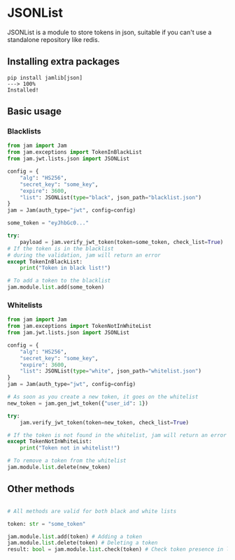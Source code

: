 # JSONList

JSONList is a module to store tokens in json, suitable if you can't use a standalone repository like redis.

## Installing extra packages
<!-- termynal -->
```
pip install jamlib[json]
---> 100%
Installed!
```

## Basic usage

### Blacklists
```python
from jam import Jam
from jam.exceptions import TokenInBlackList
from jam.jwt.lists.json import JSONList

config = {
    "alg": "HS256",
    "secret_key": "some_key",
    "expire": 3600,
    "list": JSONList(type="black", json_path="blacklist.json")
}
jam = Jam(auth_type="jwt", config=config)

some_token = "eyJhbGc0..."

try:
    payload = jam.verify_jwt_token(token=some_token, check_list=True)
# If the token is in the blacklist
# during the validation, jam will return an error
except TokenInBlackList:
    print("Token in black list!")

# To add a token to the blacklist
jam.module.list.add(some_token)
```

### Whitelists
```python
from jam import Jam
from jam.exceptions import TokenNotInWhiteList
from jam.jwt.lists.json import JSONList

config = {
    "alg": "HS256",
    "secret_key": "some_key",
    "expire": 3600,
    "list": JSONList(type="white", json_path="whitelist.json")
}
jam = Jam(auth_type="jwt", config=config)

# As soon as you create a new token, it goes on the whitelist
new_token = jam.gen_jwt_token({"user_id": 1})

try:
    jam.verify_jwt_token(token=new_token, check_list=True)

# If the token is not found in the whitelist, jam will return an error
except TokenNotInWhiteList:
    print("Token not in whitelist!")

# To remove a token from the whitelist
jam.module.list.delete(new_token)
```

## Other methods
```python

# All methods are valid for both black and white lists

token: str = "some_token"

jam.module.list.add(token) # Adding a token
jam.module.list.delete(token) # Deleting a token
result: bool = jam.module.list.check(token) # Check token presence in list

```